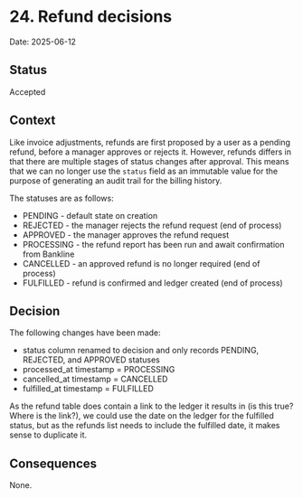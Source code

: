 # 24. Refund decisions

Date: 2025-06-12

## Status

Accepted

## Context

Like invoice adjustments, refunds are first proposed by a user as a pending refund, before a manager approves or rejects
it. However, refunds differs in that there are multiple stages of status changes after approval. This means that we can no
longer use the `status` field as an immutable value for the purpose of generating an audit trail for the billing history.

The statuses are as follows:
* PENDING - default state on creation
* REJECTED - the manager rejects the refund request (end of process)
* APPROVED - the manager approves the refund request
* PROCESSING - the refund report has been run and await confirmation from Bankline
* CANCELLED - an approved refund is no longer required (end of process)
* FULFILLED - refund is confirmed and ledger created (end of process)

## Decision

The following changes have been made:
* status column renamed to decision and only records PENDING, REJECTED, and APPROVED statuses
* processed_at timestamp = PROCESSING
* cancelled_at timestamp = CANCELLED
* fulfilled_at timestamp = FULFILLED


As the refund table does contain a link to the ledger it results in (is this true? Where is the link?), we could use the date on the ledger for the fulfilled
status, but as the refunds list needs to include the fulfilled date, it makes sense to duplicate it.

## Consequences

None.
